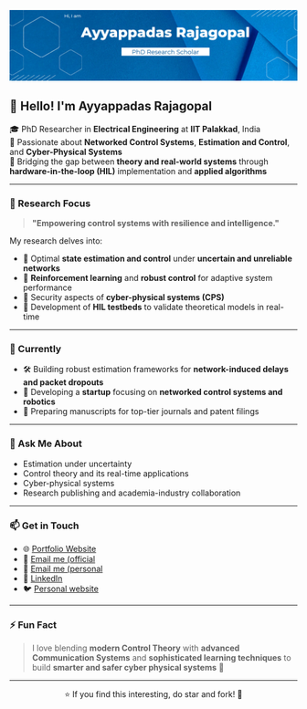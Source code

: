 <!-- Profile README -->

<!-- Banner -->
<p align="center">
  <img src="https://github.com/ayyappadasrajagopal/ayyappadasrajagopal/blob/main/images/image1.png" alt="banner" />
</p>


## 👋 Hello! I'm Ayyappadas Rajagopal

🎓 PhD Researcher in **Electrical Engineering** at **IIT Palakkad**, India  
🧠 Passionate about **Networked Control Systems**, **Estimation and Control**, and **Cyber-Physical Systems**  
🤖 Bridging the gap between **theory and real-world systems** through **hardware-in-the-loop (HIL)** implementation and **applied algorithms**

---

### 🔬 Research Focus

> **"Empowering control systems with resilience and intelligence."**

My research delves into:
- 📡 Optimal **state estimation and control** under **uncertain and unreliable networks**
- 🔄 **Reinforcement learning** and **robust control** for adaptive system performance
- 🔐 Security aspects of **cyber-physical systems (CPS)**
- 🧪 Development of **HIL testbeds** to validate theoretical models in real-time

---

### 🚀 Currently

- 🛠 Building robust estimation frameworks for **network-induced delays and packet dropouts**
- 🤖 Developing a **startup** focusing on **networked control systems and robotics**
- 📜 Preparing manuscripts for top-tier journals and patent filings

---

### 💬 Ask Me About

- Estimation under uncertainty
- Control theory and its real-time applications
- Cyber-physical systems
- Research publishing and academia-industry collaboration

---

### 📫 Get in Touch

- 🌐 [Portfolio Website](https://ayyappadasrajagopal.github.io)
- 📧 [Email me (official](mailto:122004004@smail.iitpkd.ac.in)
- 📧 [Email me (personal](mailto:ayyappadas.r.nair@gmail.com)
- 💼 [LinkedIn](https://www.linkedin.com/in/ayyappadasrajagopal/)
- 🐦 [Personal website](https://www.ayyappadasrajagopal.com/)

---

### ⚡ Fun Fact

> I love blending **modern Control Theory** with **advanced Communication Systems** and **sophisticated learning techniques** to build **smarter and safer cyber physical systems** 🚀

---

<p align="center">⭐ If you find this interesting, do star and fork! 🍴</p>

